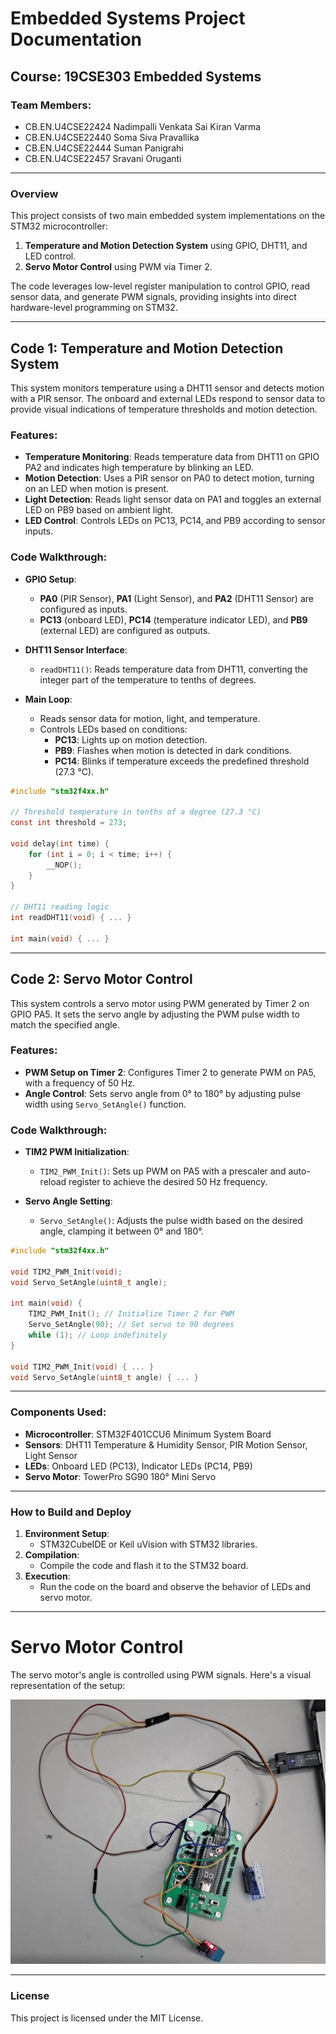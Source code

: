 # Embedded Systems Project Documentation

## Course: 19CSE303 Embedded Systems

### Team Members:
- CB.EN.U4CSE22424 Nadimpalli Venkata Sai Kiran Varma
- CB.EN.U4CSE22440 Soma Siva Pravallika
- CB.EN.U4CSE22444 Suman Panigrahi
- CB.EN.U4CSE22457 Sravani Oruganti

---

### Overview

This project consists of two main embedded system implementations on the STM32 microcontroller:
1. **Temperature and Motion Detection System** using GPIO, DHT11, and LED control.
2. **Servo Motor Control** using PWM via Timer 2.

The code leverages low-level register manipulation to control GPIO, read sensor data, and generate PWM signals, providing insights into direct hardware-level programming on STM32.

---

## Code 1: Temperature and Motion Detection System

This system monitors temperature using a DHT11 sensor and detects motion with a PIR sensor. The onboard and external LEDs respond to sensor data to provide visual indications of temperature thresholds and motion detection.

### Features:
- **Temperature Monitoring**: Reads temperature data from DHT11 on GPIO PA2 and indicates high temperature by blinking an LED.
- **Motion Detection**: Uses a PIR sensor on PA0 to detect motion, turning on an LED when motion is present.
- **Light Detection**: Reads light sensor data on PA1 and toggles an external LED on PB9 based on ambient light.
- **LED Control**: Controls LEDs on PC13, PC14, and PB9 according to sensor inputs.

### Code Walkthrough:

- **GPIO Setup**:
  - **PA0** (PIR Sensor), **PA1** (Light Sensor), and **PA2** (DHT11 Sensor) are configured as inputs.
  - **PC13** (onboard LED), **PC14** (temperature indicator LED), and **PB9** (external LED) are configured as outputs.
  
- **DHT11 Sensor Interface**:
  - `readDHT11()`: Reads temperature data from DHT11, converting the integer part of the temperature to tenths of degrees.

- **Main Loop**:
  - Reads sensor data for motion, light, and temperature.
  - Controls LEDs based on conditions:
    - **PC13**: Lights up on motion detection.
    - **PB9**: Flashes when motion is detected in dark conditions.
    - **PC14**: Blinks if temperature exceeds the predefined threshold (27.3 °C).

```c
#include "stm32f4xx.h"

// Threshold temperature in tenths of a degree (27.3 °C)
const int threshold = 273;

void delay(int time) {
    for (int i = 0; i < time; i++) {
        __NOP();
    }
}

// DHT11 reading logic
int readDHT11(void) { ... }

int main(void) { ... }
```

---

## Code 2: Servo Motor Control

This system controls a servo motor using PWM generated by Timer 2 on GPIO PA5. It sets the servo angle by adjusting the PWM pulse width to match the specified angle.

### Features:
- **PWM Setup on Timer 2**: Configures Timer 2 to generate PWM on PA5, with a frequency of 50 Hz.
- **Angle Control**: Sets servo angle from 0° to 180° by adjusting pulse width using `Servo_SetAngle()` function.

### Code Walkthrough:

- **TIM2 PWM Initialization**:
  - `TIM2_PWM_Init()`: Sets up PWM on PA5 with a prescaler and auto-reload register to achieve the desired 50 Hz frequency.
  
- **Servo Angle Setting**:
  - `Servo_SetAngle()`: Adjusts the pulse width based on the desired angle, clamping it between 0° and 180°.

```c
#include "stm32f4xx.h"

void TIM2_PWM_Init(void);
void Servo_SetAngle(uint8_t angle);

int main(void) {
    TIM2_PWM_Init(); // Initialize Timer 2 for PWM
    Servo_SetAngle(90); // Set servo to 90 degrees
    while (1); // Loop indefinitely
}

void TIM2_PWM_Init(void) { ... }
void Servo_SetAngle(uint8_t angle) { ... }
```

---

### Components Used:
- **Microcontroller**: STM32F401CCU6 Minimum System Board
- **Sensors**: DHT11 Temperature & Humidity Sensor, PIR Motion Sensor, Light Sensor
- **LEDs**: Onboard LED (PC13), Indicator LEDs (PC14, PB9)
- **Servo Motor**: TowerPro SG90 180° Mini Servo

---

### How to Build and Deploy
1. **Environment Setup**:
   - STM32CubeIDE or Keil uVision with STM32 libraries.
2. **Compilation**:
   - Compile the code and flash it to the STM32 board.
3. **Execution**:
   - Run the code on the board and observe the behavior of LEDs and servo motor.

<!--- ---

### Future Improvements
- **Modularize code** to separate sensor and actuator functions for better readability.
- **Implement error handling** for sensor reading issues or servo control failures.
- **Add low-power modes** to optimize power consumption during idle states.
--->
---

# Servo Motor Control

The servo motor's angle is controlled using PWM signals. Here's a visual representation of the setup:

![Servo Motor Setup Image 1](images/img1.jpg)

---

### License
This project is licensed under the MIT License.
